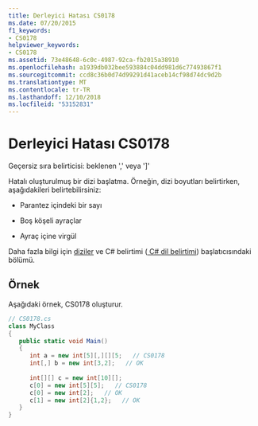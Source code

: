```yaml
---
title: Derleyici Hatası CS0178
ms.date: 07/20/2015
f1_keywords:
- CS0178
helpviewer_keywords:
- CS0178
ms.assetid: 73e48648-6c0c-4987-92ca-fb2015a38910
ms.openlocfilehash: a1939db032bee593884c04dd981d6c77493867f1
ms.sourcegitcommit: ccd8c36b0d74d99291d41aceb14cf98d74dc9d2b
ms.translationtype: MT
ms.contentlocale: tr-TR
ms.lasthandoff: 12/10/2018
ms.locfileid: "53152831"
---
```

# <a name="compiler-error-cs0178"></a>Derleyici Hatası CS0178
Geçersiz sıra belirticisi: beklenen ',' veya ']'  
  
 Hatalı oluşturulmuş bir dizi başlatma. Örneğin, dizi boyutları belirtirken, aşağıdakileri belirtebilirsiniz:  
  
-   Parantez içindeki bir sayı  
  
-   Boş köşeli ayraçlar  
  
-   Ayraç içine virgül  
  
 Daha fazla bilgi için [diziler](../../../csharp/programming-guide/arrays/index.md) ve C# belirtimi ([ C# dil belirtimi](~/_csharplang/spec/arrays.md#array-initializers)) başlatıcısındaki bölümü.  
  
## <a name="example"></a>Örnek  
 Aşağıdaki örnek, CS0178 oluşturur.  
  
```csharp  
// CS0178.cs  
class MyClass  
{  
   public static void Main()  
   {  
      int a = new int[5][,][][5;   // CS0178  
      int[,] b = new int[3,2];   // OK  
  
      int[][] c = new int[10][];  
      c[0] = new int[5][5];   // CS0178  
      c[0] = new int[2];   // OK  
      c[1] = new int[2]{1,2};   // OK  
   }  
}  
```
